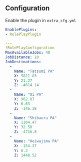 ## Configuration
Enable the plugin in `extra_cfg.yml`
```yaml
EnablePlugins:
- RolePlayPlugin
```

```yaml
---
!RolePlayConfiguration
MaxAvailableJobs: 40
JobDistance: 10
JobDestinations:
  - 
    Name: "Tatsumi PA"
    X: 5821.83
    Y: 21.27
    Z: -4614.14
  -
    Name: "Oi PA"
    X: 962.87
    Y: 6.63
    Z: -146.38
  -
    Name: "Shibaura PA"
    X: 1104.47
    Y: 32.58
    Z: -4716.8
  -
    Name: "Heiwajima PA"
    X: -154.37
    Y: 6.3
    Z: 1448.52
```